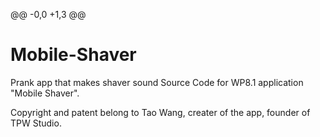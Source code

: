 @@ -0,0 +1,3 @@
# Mobile-Shaver
Prank app that makes shaver sound
Source Code for WP8.1 application "Mobile Shaver".

Copyright and patent belong to Tao Wang, creater of the app, founder of TPW Studio.
